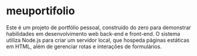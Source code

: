 # meuportifolio
Este é um projeto de portfólio pessoal, construído do zero para demonstrar habilidades em desenvolvimento web back-end e front-end. O sistema utiliza Node.js para criar um servidor local, que hospeda páginas estáticas em HTML, além de gerenciar rotas e interações de formulários.
